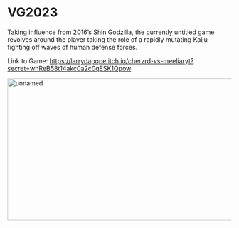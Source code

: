 # VG2023

Taking influence from 2016’s Shin Godzilla, the currently untitled game revolves around the player taking the role of a rapidly mutating Kaiju fighting off waves of human defense forces. 

Link to Game: https://larrydapope.itch.io/cherzrd-vs-meeliaryt?secret=whReB58t14akc0a2c0qESK1Qpow

<img width="512" height="320" alt="unnamed" src="https://github.com/user-attachments/assets/11cccb30-ad3c-489c-ae2e-a6b7dcb28a55" />
